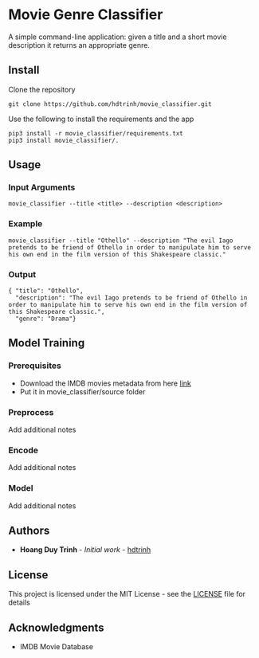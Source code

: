 # Movie Genre Classifier

A simple command-line application: given a title and a short movie description it returns an appropriate genre. 


## Install

Clone the repository

```
git clone https://github.com/hdtrinh/movie_classifier.git
```

Use the following to install the requirements and the app

```
pip3 install -r movie_classifier/requirements.txt
pip3 install movie_classifier/.
```

## Usage

### Input Arguments

```
movie_classifier --title <title> --description <description>
```

###  Example

```
movie_classifier --title "Othello" --description "The evil Iago pretends to be friend of Othello in order to manipulate him to serve his own end in the film version of this Shakespeare classic."
```

### Output

```
{ "title": "Othello", 
  "description": "The evil Iago pretends to be friend of Othello in order to manipulate him to serve his own end in the film version of this Shakespeare classic.", 
  "genre": "Drama"}
```

## Model Training

### Prerequisites

- Download the IMDB movies metadata from here [link](https://www.kaggle.com/rounakbanik/the-movies-dataset/version/7#movies_metadata.csv)
- Put it in movie_classifier/source folder 

### Preprocess

Add additional notes

### Encode

Add additional notes

### Model 

Add additional notes


## Authors

* **Hoang Duy Trinh** - *Initial work* - [hdtrinh](https://github.com/hdtrinh)

## License

This project is licensed under the MIT License - see the [LICENSE](LICENSE) file for details

## Acknowledgments

* IMDB Movie Database


